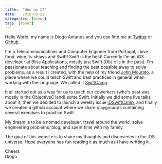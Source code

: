 ```yaml
---
title:  "Who am I?"
date:   2016-03-21
categories: [about]
tags: [about]
---
```

Hello World, my name is Diogo Antunes and you can find me at [Twitter](https://twitter.com/DSwifting) or [Github](https://github.com/diogoAntunes). 

I'm a Telecommunications and Computer Engineer from Portugal, i love food, wine, tv shows and Swift! Swift is the best! Currently I'm an iOS developer at Bliss Applications, mostly just Swift (Obj-c is in the past).
I'm passionate about teaching and finding the best possible away to solve problems, as a result i created, with the help of my friend [John Mourato](https://twitter.com/_JARMourato), a place where we could teach Swift and best practices in general when working with the language. We called it [SwiftCamp](https://github.com/SwiftCamp).

It all started out as a way for us to teach our coworkers (who's past was mostly in the ObjectiveC land) some Swift. Initially we did some live talks about it, then we decided to launch a weekly issue [iOSwiftCamp](https://www.getrevue.co/profile/iOSwiftCamp), and finally we created a github account where we share playgrounds containing several exercises to practice Swift. 

My dream is to be a nomad developer, travel around the world, solve engineering problems, blog, and spent time with my family.

The goal of this website is to share my thoughts and discoveries in the iOS universe. Hope everyone has fun reading it as much as i have writting it.

Cheers</br>
Diogo
